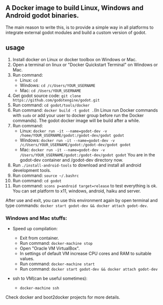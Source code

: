 ## A Docker image to build Linux, Windows and Android godot binaries.

The main reason to write this, is to provide a simple way in all platforms to integrate external godot modules and build a custom version of godot.

## usage
1. Install docker on Linux or docker toolbox on Windows or Mac.
2. Open a terminal on linux or "Docker Quickstart Terminal" on Windows or Mac.
3. Run command:
	- Linux: `cd`
	- Windows: `cd /c/Users/YOUR_USERNAME`
	- Mac: `cd /Users/YOUR_USERNAME`
4. Get godot source code: `git clone https://github.com/godotengine/godot.git`
5. Run command: `cd godot/tools/docker`
6. Run command: `docker build -t godot .`(In Linux run Docker commands with `sudo` or add your user to docker group before run the Docker commands). The godot docker image will be build after a while.
7. Run command:
	- Linux: `docker run -it --name=godot-dev -v /home/YOUR_USERNAME/godot:/godot-dev/godot godot`
	- Windows: `docker run -it --name=godot-dev -v /c/Users/YOUR_USERNAME/godot:/godot-dev/godot godot`
	- Mac: `docker run -it --name=godot-dev -v /Users/YOUR_USERNAME/godot:/godot-dev/godot godot`
	You are in the godot-dev container and /godot-dev directory now.
8. Run `./install-android-tools` to download and install all android development tools.
9. Run command: `source ~/.bashrc`
10. Run command: `cd godot`
11. Run command: `scons p=android target=release` to test everything is ok. You can set platform to x11, windows, android, haiku and server.

After use and exit, you can use this environment again by open terminal and type commands: `docker start godot-dev && docker attach godot-dev`.

### Windows and Mac stuffs:

- Speed up compilation:
	- Exit from container.
	- Run command: `docker-machine stop`
	- Open "Oracle VM VirtualBox".
	- In settings of default VM increase CPU cores and RAM to suitable values.
	- Run command: `docker-machine start`
	- Run command: `docker start godot-dev && docker attach godot-dev`

- ssh to VM(can be useful sometimes):
	- `docker-machine ssh`

Check docker and boot2docker projects for more details.
